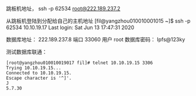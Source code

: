 
跳板机地址，
ssh -p 62534 root@222.189.237.2


从跳板机登陆到分配给自己的主机地址
[fil@yangzhou010010001015 ~]$ ssh -p 62534 10.10.19.17
Last login: Sat Jun 13 17:47:31 2020

数据库地址：
222.189.237.8
端口
33060
用户
root
数据库密码： 
Ipfs@123ky

测试数据库联通：
```
[root@yangzhou010010019017 fil]# telnet 10.10.19.15 3306
Trying 10.10.19.15...
Connected to 10.10.19.15.
Escape character is '^]'.
J
5.7.30

